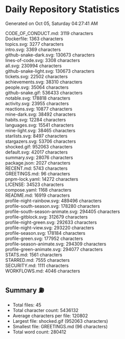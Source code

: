 # Daily Repository Statistics 
Generated on Oct 05, Saturday 04:27:41 AM  

CODE_OF_CONDUCT.md: 3119 characters  
Dockerfile: 1363 characters  
topics.svg: 3277 characters  
intro.svg: 3369 characters  
github-snake-dark.svg: 130673 characters  
lines-of-code.svg: 3308 characters  
all.svg: 230994 characters  
github-snake-light.svg: 130673 characters  
tickets.svg: 22502 characters  
achievements.svg: 38310 characters  
people.svg: 35064 characters  
github-snake.gif: 536433 characters  
notable.svg: 178818 characters  
activity.svg: 23955 characters  
reactions.svg: 10877 characters  
mine-dark.svg: 38492 characters  
habits.svg: 12284 characters  
languages.svg: 15541 characters  
mine-light.svg: 38465 characters  
starlists.svg: 8497 characters  
stargazers.svg: 53706 characters  
shocked.gif: 952063 characters  
default.svg: 42017 characters  
summary.svg: 28076 characters  
package.json: 2027 characters  
RECENT.md: 5743 characters  
GREETINGS.md: 96 characters  
pnpm-lock.yaml: 14272 characters  
LICENSE: 34523 characters  
compose.yaml: 1168 characters  
README.md: 16919 characters  
profile-night-rainbow.svg: 489496 characters  
profile-south-season.svg: 178280 characters  
profile-south-season-animate.svg: 294405 characters  
profile-gitblock.svg: 312679 characters  
profile-night-green.svg: 292633 characters  
profile-night-view.svg: 293220 characters  
profile-season.svg: 178184 characters  
profile-green.svg: 177952 characters  
profile-season-animate.svg: 294309 characters  
profile-green-animate.svg: 294077 characters  
STATS.md: 1561 characters  
STARRED.md: 7555 characters  
SECURITY.md: 1111 characters  
WORKFLOWS.md: 4046 characters  

## Summary ⛽  
- Total files: 45  
- Total character count: 5436132  
- Average characters per file: 120802  
- Largest file: shocked.gif (952063 characters)  
- Smallest file: GREETINGS.md (96 characters)  
- Total word count: 280412  
